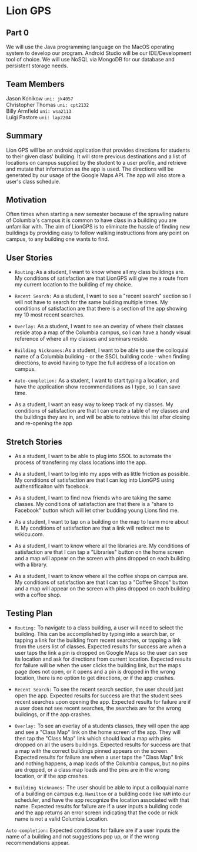 # Lion GPS

## Part 0

We will use the Java programming language on the MacOS operating system to develop our program. Android Studio will be our IDE/Development tool of choice. We will use NoSQL via MongoDB for our database and persistent storage needs.

## Team Members

Jason Konikow ```uni: jk4057 ```  
Christopher Thomas ```uni: cpt2132 ```  
Billy Armfield ```uni: wsa2113```  
Luigi Pastore ```uni: lap2204```


## Summary
Lion GPS will be an android application that provides directions for students to their given class' building. It will store previous destinations and a list of locations on campus supplied by the student to a user profile, and retrieve and mutate that information as the app is used. The directions will be generated by our usage of the Google Maps API. The app will also store a user's class schedule.

## Motivation
Often times when starting a new semester because of the sprawling nature of Columbia's campus it is common to have class in a building you are unfamiliar with. The aim of LionGPS is to eliminate the hassle of finding new buildings by providing easy to follow walking instructions from any point on campus, to any building one wants to find. 

## User Stories
* `Routing:`As a student, I want to know where all my class buildings are. My
  conditions of satisfaction are that LionGPS will give me a route from my
  current location to the building of my choice.

* `Recent Search:` As a student, I want to see a "recent search" section so I will not have to
  search for the same building multiple times. My conditions of satisfaction
  are that there is a section of the app showing my 10 most recent searches.

* `Overlay:` As a student, I want to see an overlay of where their classes reside atop a map of the Columbia campus, so I can have a handy visual reference of where all my classes and seminars reside. 
  
 
* `Building Nicknames:`As a student, I want to be able to use  the colloquial name of a Columbia building - or the SSOL building code - when finding directions, to avoid having to type the full address of a location on campus. 
 
* `Auto-completion:` As a student, I want to start typing a location, and have the application show recommendations as I type, so I can save time.

* As a student, I want an easy way to keep track of my classes. My
   conditions of satisfaction are that I can create a table of my classes and
   the buildings they are in, and will be able to retrieve this list after
   closing and re-opening the app 


## Stretch Stories

* As a student, I want to be able to plug into SSOL to automate the process of transfering my class locations into the app.
 
* As a student, I want to log into my apps with as
  little friction as possible. My conditions of satisfaction are that I can log
  into LionGPS using authentificaiton with facebook.

* As a student, I want to find new friends who are taking the same classes.
  My conditions of satisfaction are that there is a "share to Facebook" button
  which will let other budding young Lions find me. 

* As a student, I want to tap on a building on the map to learn more
  about it. My conditions of satisfaction are that a link will redirect me to
  wikicu.com.

* As a student, I want to know where all the libraries are. My
   conditions of satisfaction are that I can tap a "Libraries" button on the home screen and a map will appear
   on the screen with pins dropped on each building with a library. 

* As a student, I want to know where all the coffee shops on
   campus are. My conditions of satisfaction are that I can tap a "Coffee
   Shops" button and a map will appear on the screen with pins dropped on each building with a coffee shop.
   
## Testing Plan

* `Routing:` To navigate to a class building, a user will need to select the building. This can be accomplished by typing into a search bar, or tapping a link for the building from recent searches, or tapping a link from the users list of classes. Expected results for success are when a user taps the link a pin is dropped on Google Maps so the user can see its location and ask for directions from current location. Expected results for failure will be when the user clicks the building link, but the maps page does not open, or it opens and a pin is dropped in the wrong location, there is no option to get directions, or if the app crashes.

* `Recent Search:` To see the recent search section, the user should just open the app. Expected results for success are that the student sees recent searches upon opening the app. Expected results for failure are if a user does not see recent searches, the searches are for the wrong buildings, or if the app crashes.

* `Overlay:` To see an overlay of a students classes, they will open the app and see a "Class Map" link on the home screen of the app. They will then tap the "Class Map" link which should load a map with pins dropped on all the users buildings. Expected results for success are that a map with the correct buildings pinned appears on the screen. Expected results for failure are when a user taps the "Class Map" link and nothing happens, a map loads of the Columbia campus, but no pins are dropped, or a class map loads and the pins are in the wrong location, or if the app crashes.

* `Building Nicknames:` The user should be able to input a colloquial name of a building on campus e.g. `Hamilton` or a building code like `HAM` into our scheduler, and have the app recognize the location associated with that name. Expected results for failure are if a user inputs a building code and the app returns an error screen indicating that the code or nick name is not a valid Columbia Location.

`Auto-completion:` Expected conditions for failure are if a user inputs the name of a building and not suggestions pop up, or if the wrong recommendations appear.



